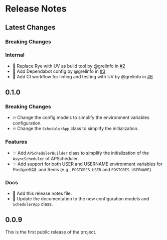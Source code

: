 # Release Notes

## Latest Changes

### Breaking Changes

### Internal

* 🧱 Replace Rye with UV as build tool by @grelinfo in [#2](https://github.com/grelinfo/fastapi-apscheduler4/pull/2)
* 👷 Add Dependabot config by @grelinfo in [#3](https://github.com/grelinfo/fastapi-apscheduler4/pull/3)
* 👷 Add CI workflow for linting and testing with UV by @grelinfo in [#6](https://github.com/grelinfo/fastapi-apscheduler4/pull/6)

## 0.1.0

### Breaking Changes

* 🔥 Change the config models to simplify the environment variables configuration.
* 🔥 Change the `SchedulerApp` class to simplify the initialization.

### Features

* ✨ Add `APSchedulerBuilder` class to simplify the initialization of the `AsyncScheduler` of APScheduler.
* ✨ Add support for both USER and USERNAME environment variables for PostgreSQL and Redis (e.g., `POSTGRES_USER` and `POSTGRES_USERNAME`).

### Docs

* 📝 Add this release notes file.
* 📝 Update the documentation to the new configuration models and `SchedulerApp` class.

## 0.0.9

This is the first public release of the project.
